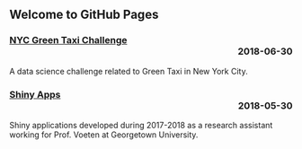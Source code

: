 ## Welcome to GitHub Pages

### [NYC Green Taxi Challenge](https://yili808.github.io/NYC_green_taxi/) <div style="text-align: right"> 2018-06-30 </div>
A data science challenge related to Green Taxi in New York City.


### [Shiny Apps](https://yili808.github.io/ShinyApps/) <div style="text-align: right"> 2018-05-30 </div>
Shiny applications developed during 2017-2018 as a research assistant working for Prof. Voeten at Georgetown University.

